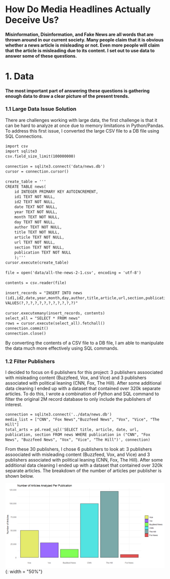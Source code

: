 # How Do Media Headlines Actually Deceive Us?

#### Misinformation, Disinformation, and Fake News are all words that are thrown around in our current society. Many people claim that it is obvious whether a news article is misleading or not. Even more people will claim that the article is misleading due to its content. I set out to use data to answer some of these questions.

# 1. Data

#### The most important part of answering these questions is gathering enough data to draw a clear picture of the present trends.

### 1.1 Large Data Issue Solution

There are challenges working with large data, the first challenge is that it can be hard to analyze at once due to memory limitations in Python/Pandas. To address this first issue, I converted the large CSV file to a DB file using SQL Connections.

```
import csv
import sqlite3
csv.field_size_limit(100000000)

connection = sqlite3.connect('data/news.db')
cursor = connection.cursor()

create_table = '''
CREATE TABLE news(
    id INTEGER PRIMARY KEY AUTOINCREMENT,
    id1 TEXT NOT NULL,
    id2 TEXT NOT NULL,
    date TEXT NOT NULL,
    year TEXT NOT NULL,
    month TEXT NOT NULL,
    day TEXT NOT NULL,
    author TEXT NOT NULL,
    title TEXT NOT NULL,
    article TEXT NOT NULL,
    url TEXT NOT NULL,
    section TEXT NOT NULL,
    publication TEXT NOT NULL
    );'''
cursor.execute(create_table)

file = open('data/all-the-news-2-1.csv', encoding = 'utf-8')

contents = csv.reader(file)

insert_records = "INSERT INTO news (id1,id2,date,year,month,day,author,title,article,url,section,publication) VALUES(?,?,?,?,?,?,?,?,?,?,?,?)"

cursor.executemany(insert_records, contents)
select_all = "SELECT * FROM news"
rows = cursor.execute(select_all).fetchall()
connection.commit()
connection.close()

```

By converting the contents of a CSV file to a DB file, I am able to manipulate the data much more effectively using SQL commands.

### 1.2 Filter Publishers

I decided to focus on 6 publishers for this project: 3 publishers assoociated with misleading content (Buzzfeed, Vox, and Vice) and 3 publishers associated with political leaning (CNN, Fox, The Hill). After some additional data cleaning I ended up with a dataset that contained over 320k separate articles. To do this, I wrote a combination of Python and SQL command to filter the original 2M record database to only include the publishers of interest.

```
connection = sqlite3.connect('../data/news.db')
media_list = ["CNN", "Fox News","Buzzfeed News", "Vox", "Vice", "The Hill"]
total_arts = pd.read_sql('SELECT title, article, date, url, publication, section FROM news WHERE publication in ("CNN", "Fox News", "Buzzfeed News", "Vox", "Vice", "The Hill")', connection)

```


From these 30 publishers, I chose 6 publishers to look at: 3 publishers assoociated with misleading content (Buzzfeed, Vox, and Vice) and 3 publishers associated with political leaning (CNN, Fox, The Hill). After some additional data cleaning I ended up with a dataset that contained over 320k separate articles. The breakdown of the number of articles per publisher is shown below.

![Articles Per Publication](/docs/assets/art_per_pub.png){: width = "50%"}
